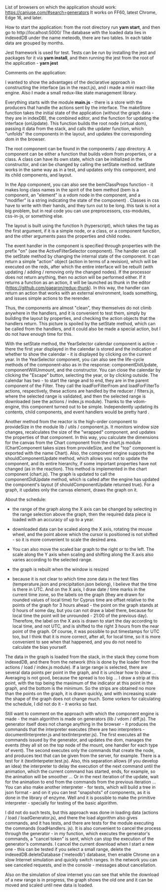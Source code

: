 List of browsers on which the application should work: https://caniuse.com/#search=generators
It works on FF60, latest Chrome, Edge 16, and later.

How to start the application: from the root directory run **yarn start**, and then go to http://localhost:5000/
The database with the loaded data lies in indexedDB under the name meteodb, there are two tables. In each table data are grouped by months.

Jest framework is used for test.
Tests can be run by installing the jest and packages for it via **yarn install**, and then running the jest from the root of the application - **yarn jest**

Comments on the application:

I wanted to show the advantages of the declarative approach in constructing the interface (as in the react.js), and i made a mini react-like engine.
Also I made a small redux-like state management library.

Everything starts with the module **main.js** - there is a store with the producers that handle the actions sent by the interface.
The makeStore function takes the initial state of the application (without the graph data - they are in indexDB), the combined editor, and the function for updating the interface (onUpdate).
This function builds the root node (virtual dom), passing it data from the stack, and calls the updater function, which "unfolds" the components in the layout, and updates the corresponding dom in the browser.

The root component can be found in the components / app directory.
A component can be either a function that builds vdom from properties, or a class. A class can have its own state, which can be initialized in the constructor, and can be changed by calling the setState method.
setState works in the same way as in a test, and updates only this component, and its child components, and layout.

In the App component, you can also see the bemClassProps function - it makes long class names in the spirit of the bem method (bem is a component, an "element" is a vdom node in the component, and a "modifier" is a string indicating the state of the component) .
Classes in css have to write with their hands, and they turn out to be long. this task is not a big problem, but in real code you can use preprocessors, css-modules, css-in-js, or something else.

The layout is built using the function h (hyperscript), which takes the tag as the first argument, if it is a simple node, or a class, or a component function, and the other arguments pass the properties and child nodes.

The event handler in the component is specified through properties with the prefix "on" (see the ActiveFilterSelector component).
The handler can call the setState method by changing the internal state of the component.
It can return a simple "action" object (action in terms of a revision), which will be executed on the reds, after which the entire interface will be rebuilt (with updating / adding / removing only the changed nodes).
If the processor does not return anything, then no action will be performed either.
If it returns a function as an action, it will be launched as thunk in the editor (https://github.com/gaearon/redux-thunk). In this way, the handler can return an action that works with an external environment, loads something, and issues simple actions to the rerender.

Thus, the components are almost "clean", they themselves do not climb anywhere in the handlers, and it is convenient to test them, simply by building the layout by properties, and checking the action objects that the handlers return.
This picture is spoiled by the setState method, which can be called from the handlers, and it could also be made a special action, but I do not have enough time for this.

With the setState method, the YearSelector calendar component is active - there the first year displayed in the calendar is stored and the indication of whether to show the calendar - it is displayed by clicking on the current year.
In the YearSelector component, you can also see the life-cycle methods of the component-also as in the response: componentDidUpdate, componentWillUnmount, and the constructor. You can close the calendar by clicking the "Escape" button, selecting the year, or by clicking outside.
The calendar has two - to start the range and to end, they are in the parent component of the Filter.
They call the loadForFilterFrom and loadForFilterTo actions, respectively, these actions are handled by the reducer / filters.js, where the selected range is validated, and then the selected range is downloaded (see the actions / index.js module).
Thanks to the vdom-engine, this component turned out to be simple. Independently updating its contents, child components, and event handlers would be pretty hard .

Another method from the reactor is the high-order component to provideSize in the module lib / utils / component.js. It monitors window size changes, recalculates the size of the "wrapped" component, and updates the properties of that component.
In this way, you calculate the dimensions for the canvas from the Chart component from the chart.js module (ChartComponent takes sizes from provideSize, and the "top" component is exported with the name Chart).
Also, the component engine supports the shouldComponentUpdate method, which allows you not to update the component, and its entire hierarchy, if some important properties have not changed (as in the reaction).
This method is implemented in the chart component (chart.js).
The graph is updated to call the componentDidUpdate method, which is called after the engine has updated the component's layout (if shouldComponentUpdate returned true). For a graph, it updates only the canvas element, draws the graph on it.

About the schedule:

* the range of the graph along the X axis can be changed by selecting in the range selection above the graph, then the required data piece is loaded with an accuracy of up to a year.
* downloaded data can be scaled along the X axis, rotating the mouse wheel, and the point above which the cursor is positioned is not shifted - so it is more convenient to scale the desired area.
* You can also move the scaled bar graph to the right or to the left. The scale along the Y axis when scaling and shifting along the X axis also varies according to the selected range.
* the graph is rebuilt when the window is resized

* because it is not clear to which time zone data in the test files (temperature.json and precipitation.json belong), I believe that the time is there in UTC.
  And on the X axis, I draw date / time marks in the current time zone, so the labels on the graph (they are drawn for rounded values ​​of local time) for Cyprus time are offset relative to the points of the graph for 3 hours ahead - the point on the graph stands at 0 hours of some day, but you can not draw a label there, because for local time the point will be unrounded - 21:00 of the previous day).
  Therefore, the label on the X axis is drawn to start the day according to local time, and not UTC, and is shifted to the right 3 hours from the near point of the graph.
  Of course, it was possible to put timestamps for UTC too, but I think that it is more correct, after all, for local time, so it is more convenient to see when that happened, and you do not need to calculate the bias yourself.

The data in the graph is loaded from the stack, in the stack they come from indexedDB, and there from the network (this is done by the loader from the actions / load / index.js module).
If a large range is selected, there are several data points per point in the graph, and it is unclear how to show ...
Averaging is not good, because the spread is too big ... I draw a strip at this point, with the top being the maximum of the indicator at this point in the graph, and the bottom is the minimum.
So the strips are obtained no more than the points on the graph, it is drawn quickly, and with increasing scale the shape of the graph does not change much.
Some vorkers for calculating the schedule, I did not do it - it works so fast.

Still want to comment on the approach with which the component engine is made - the main algorithm is made on generators (lib / vdom / diff.js).
The generator itself does not change anything in the browser - it produces the commands that the interpreter executes (there are two interpreters - documentInterpreter.js and textInterpreter.js).
The first executes all the commands issued by the generator, and updates the dom, manages the events (they all sit on the top node of the mount, one handler for each type of event).
The second executes only the commands that create the node, and produces text that can be given from the server, for example. There is a test for it (textInterpeter.test.js).
Also, this separation allows (if you develop an idea) the interpreter to delay the execution of the next command until the animation, which the current command has started, ends, for example, so the animation will be smoother ...
Or in the next iteration of the update, wait for the animation to end from the commands from the previous iteration ...
You can also make another interpreter - for tests, which will build a tree in json format - and on it you can test "snapshots" of components, as it is done in the library of enzyme.
Well and it is possible to make the primitive interpreter - specially for testing of the basic algorithm.

I did not do such tests, but this approach was done in loading data (actions / load / loadGenerator.js), and there the load algorithm also gives commands, and it has tests, and there are tests for the module executing the commands (loadHandlers. js).
It is also convenient to cancel the process through the generator - in my function, which executes the generator's commands, a "cancel token" is sent, which can stop the execution of the generator's commands. I cancel the current download when I start a new one - this can be tested if you select a small range, delete the indexedDB.deleteDatabase ('meteodb') database, then enable Chrome on a slow Internet simulation and quickly switch ranges. In the network you can see canceled requests, and in the console - messages about cancellation.

Also on the simulation of slow internet you can see that while the download of a new range is in progress, the graph shows the old one and it can be moved and scaled until new data is loaded.
